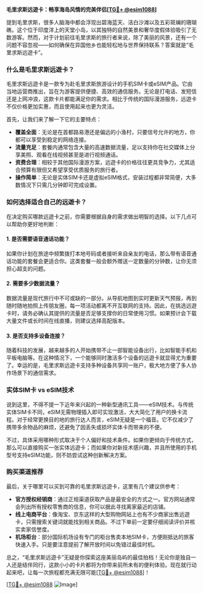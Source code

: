 **毛里求斯远遊卡：畅享海岛风情的完美伴侣[[TG💪+ @esim1088](https://t.me/s/esim1088)]**

提到毛里求斯，很多人脑海中都会浮现出碧海蓝天、洁白沙滩以及五彩斑斓的珊瑚礁。这个位于印度洋上的天堂小岛，以其独特的自然美景和奢华度假体验吸引了无数游客。然而，对于计划前往毛里求斯的旅行者来说，除了美丽的风景，还有一个问题不容忽视——如何确保在异国他乡也能轻松地与世界保持联系？答案就是“毛里求斯远遊卡”。

### 什么是毛里求斯远遊卡？

毛里求斯远遊卡是一款专为赴毛里求斯旅游设计的手机SIM卡或eSIM产品。它由当地运营商推出，旨在为游客提供便捷、高效的通信服务。无论是打电话、发短信还是上网冲浪，这款卡片都能满足你的需求。相比于传统的国际漫游服务，远遊卡不仅价格更加实惠，而且使用起来也更为灵活。

首先，让我们来了解一下它的主要特点：

- **覆盖全面**：无论是在首都路易港还是偏远的小渔村，只要信号允许的地方，你都可以享受到稳定的网络连接。
- **流量充足**：套餐内通常包含大量的高速数据流量，足以支持你在社交媒体上分享美照、观看在线视频甚至是进行视频通话。
- **资费合理**：相较于其他国际漫游方案，远遊卡的价格往往更具竞争力，尤其适合预算有限但又希望享受优质服务的旅行者。
- **操作简单**：无论是实体SIM卡还是虚拟eSIM格式，安装过程都非常简便，大多数情况下只需几分钟即可完成设置。

### 如何选择适合自己的远遊卡？

在决定购买哪款远遊卡之前，你需要根据自身的需求做出明智的选择。以下几点可以帮助你更好地判断：

#### 1. 是否需要语音通话功能？
如果你计划在旅途中频繁拨打本地号码或者接听来自亲友的电话，那么带有语音通话功能的套餐会更适合你。这类套餐一般会额外赠送一定数量的分钟数，让你无须担心超支的问题。

#### 2. 需要多少数据流量？
数据流量是现代旅行中不可或缺的一部分。从导航地图到实时更新天气预报，再到随时随地拍照上传朋友圈，每一项活动都离不开互联网的支持。因此，在挑选远遊卡时，请务必确认其提供的流量是否足够支撑你的日常使用习惯。如果预计会下载大量文件或长时间在线直播，则建议选择高配版本。

#### 3. 是否支持多设备连接？
随着科技的发展，越来越多的人开始携带不止一部智能设备出行，比如智能手机和平板电脑等。在这种情况下，一个能够同时激活多个设备的远遊卡就显得尤为重要了。幸运的是，毛里求斯远遊卡支持多种设备共享同一账户，极大地方便了多人协作场景下的通信需求。

### 实体SIM卡 vs eSIM技术

说到这里，不得不提一下近年来兴起的一种新型通讯工具——eSIM技术。与传统实体SIM卡不同，eSIM无需物理插入即可实现激活，大大简化了用户的换卡流程。对于经常更换目的地的旅行达人而言，eSIM无疑是一个福音。它不仅减少了携带多余物品的麻烦，还避免了因丢失或损坏实体卡而带来的不便。

不过，具体采用哪种形式取决于个人偏好和技术条件。如果你更倾向于传统方式，那么可以直接购买一张实体远遊卡；而如果你对新技术感兴趣，并且所使用的手机型号支持eSIM功能，则不妨尝试这种创新解决方案。

### 购买渠道推荐

最后，关于哪里可以买到可靠的毛里求斯远遊卡，这里有几个建议供参考：

- **官方授权经销商**：通过正规渠道获取产品是最安全的方式之一。官方网站通常会列出所有授权零售商的信息，你可以据此寻找离家最近的店铺。
- **线上电商平台**：像淘宝、京东这样的大型购物网站上也有不少商家出售远遊卡，只需搜索关键词就能找到相关商品。不过下单前一定要仔细阅读评价并核实卖家信誉度。
- **机场柜台**：部分国际机场设有专门的柜台售卖本地SIM卡，方便刚抵达的旅客快速入手。只是要注意提前了解开放时间以免错过最佳时机。

总之，“毛里求斯远遊卡”无疑是你探索这座美丽岛屿的最佳拍档！无论你是独自一人还是结伴同行，这款小小的卡片都将为你带来前所未有的便利体验。现在就行动起来吧，让每一次旅程都充满无限可能[[TG💪+ @esim1088](https://t.me/s/esim1088)]！

[[TG💪+ @esim1088](https://t.me/s/esim1088) ![Image](https://i.postimg.cc/4NQfJmqS/Snipaste-2025-05-13-00-14-12.png)]